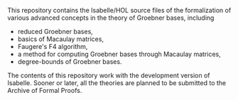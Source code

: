 This repository contains the Isabelle/HOL source files of the formalization of various advanced concepts in the theory of Groebner bases, including

- reduced Groebner bases,
- basics of Macaulay matrices,
- Faugere's F4 algorithm,
- a method for computing Groebner bases through Macaulay matrices,
- degree-bounds of Groebner bases.

The contents of this repository work with the development version of Isabelle. Sooner or later, all the theories are planned to be submitted to the
Archive of Formal Proofs.
